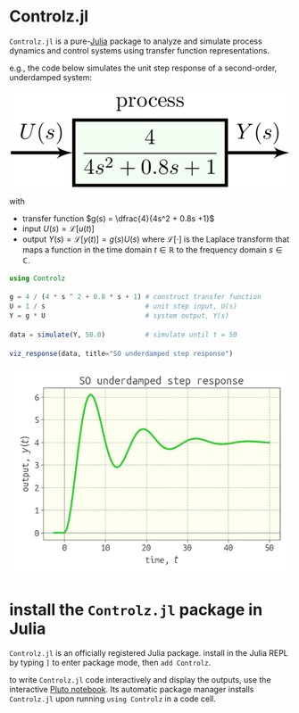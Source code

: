 # Controlz.jl

`Controlz.jl` is a pure-[Julia](https://julialang.org/) package to analyze and simulate process dynamics and control systems using transfer function representations.

e.g., the code below simulates the unit step response of a second-order, underdamped system: 

![](assets/simple_example.png)

with
* transfer function $g(s) = \dfrac{4}{4s^2 + 0.8s +1}$
* input $U(s)=\mathcal{L}[u(t)]$
* output $Y(s)=\mathcal{L}[y(t)]=g(s)U(s)$
where $\mathcal{L}[\cdot]$ is the Laplace transform that maps a function in the time domain $t\in\mathbb{R}$ to the frequency domain $s\in\mathbb{C}$.

```julia
using Controlz

g = 4 / (4 * s ^ 2 + 0.8 * s + 1) # construct transfer function
U = 1 / s                         # unit step input, U(s)
Y = g * U                         # system output, Y(s)

data = simulate(Y, 50.0)          # simulate until t = 50

viz_response(data, title="SO underdamped step response")
```

![](SO_underdamped_step_response.png)

# install the `Controlz.jl` package in Julia

`Controlz.jl` is an officially registered Julia package. install in the Julia REPL by typing `]` to enter package mode, then `add Controlz`.

to write `Controlz.jl` code interactively and display the outputs, use the interactive [Pluto notebook](https://github.com/fonsp/Pluto.jl). Its automatic package manager installs `Controlz.jl` upon running `using Controlz` in a code cell.
